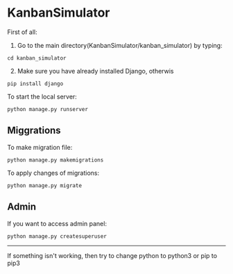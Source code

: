 # KanbanSimulator
First of all:
1) Go to the main directory(KanbanSimulator/kanban_simulator) by typing: 
```
cd kanban_simulator
```
2) Make sure you have already installed Django, otherwis
```
pip install django
```

To start the local server:
```
python manage.py runserver
```
## Miggrations
To make migration file:
```
python manage.py makemigrations
```

To apply changes of migrations:
```
python manage.py migrate
```
## Admin
If you want to access admin panel:
```
python manage.py createsuperuser
```

---
If something isn't working, then try to change python to python3 or pip to pip3
